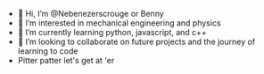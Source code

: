 - 👋 Hi, I’m @Nebenezerscrouge or Benny
- 👀 I’m interested in mechanical engineering and physics
- 🌱 I’m currently learning python, javascript, and c++
- 💞️ I’m looking to collaborate on future projects and the journey of learning to code
- Pitter patter let's get at 'er

<!---
Nebenezerscrouge/Nebenezerscrouge is a ✨ special ✨ repository because its `README.md` (this file) appears on your GitHub profile.
You can click the Preview link to take a look at your changes.
--->
